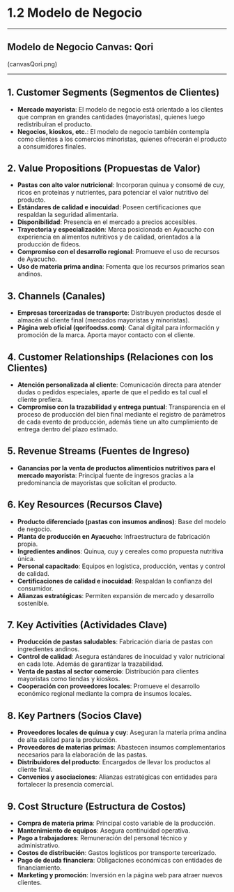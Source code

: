 # 1.2 Modelo de Negocio

---

## Modelo de Negocio Canvas: Qori
(canvasQori.png)

---

## 1. Customer Segments (Segmentos de Clientes)

- **Mercado mayorista**: El modelo de negocio está orientado a los clientes que compran en grandes cantidades (mayoristas), quienes luego redistribuíran el producto.
- **Negocios, kioskos, etc.**: El modelo de negocio también contempla como clientes a los comercios minoristas, quienes ofrecerán el producto a consumidores finales.

## 2. Value Propositions (Propuestas de Valor)

- **Pastas con alto valor nutricional**: Incorporan quinua y consomé de cuy, ricos en proteínas y nutrientes, para potenciar el valor nutritivo del producto.
- **Estándares de calidad e inocuidad**: Poseen certificaciones que respaldan la seguridad alimentaria.
- **Disponibilidad**: Presencia en el mercado a precios accesibles.
- **Trayectoria y especialización**: Marca posicionada en Ayacucho con experiencia en alimentos nutritivos y de calidad, orientados a la producción de fideos.
- **Compromiso con el desarrollo regional**: Promueve el uso de recursos de Ayacucho.
- **Uso de materia prima andina**: Fomenta que los recursos primarios sean andinos.

## 3. Channels (Canales)

- **Empresas tercerizadas de transporte**: Distribuyen productos desde el almacén al cliente final (mercados mayoristas y minoristas).
- **Página web oficial (qorifoodss.com)**: Canal digital para información y promoción de la marca. Aporta mayor contacto con el cliente.

## 4. Customer Relationships (Relaciones con los Clientes)

- **Atención personalizada al cliente**: Comunicación directa para atender dudas o pedidos especiales, aparte de que el pedido es tal cual el cliente prefiera.
- **Compromiso con la trazabilidad y entrega puntual**: Transparencia en el proceso de producción del bien final mediante el registro de parámetros de cada evento de producción, además tiene un alto cumplimiento de entrega dentro del plazo estimado.

## 5. Revenue Streams (Fuentes de Ingreso)

- **Ganancias por la venta de productos alimenticios nutritivos para el mercado mayorista**: Principal fuente de ingresos gracias a la predominancia de mayoristas que solicitan el producto.

## 6. Key Resources (Recursos Clave)

- **Producto diferenciado (pastas con insumos andinos)**: Base del modelo de negocio.
- **Planta de producción en Ayacucho**: Infraestructura de fabricación propia.
- **Ingredientes andinos**: Quinua, cuy y cereales como propuesta nutritiva única.
- **Personal capacitado**: Equipos en logística, producción, ventas y control de calidad.
- **Certificaciones de calidad e inocuidad**: Respaldan la confianza del consumidor.
- **Alianzas estratégicas**: Permiten expansión de mercado y desarrollo sostenible.

## 7. Key Activities (Actividades Clave)

- **Producción de pastas saludables**: Fabricación diaria de pastas con ingredientes andinos.
- **Control de calidad**: Asegura estándares de inocuidad y valor nutricional en cada lote. Además de garantizar la trazabilidad.
- **Venta de pastas al sector comercio**: Distribución para clientes mayoristas como tiendas y kioskos.
- **Cooperación con proveedores locales**: Promueve el desarrollo económico regional mediante la compra de insumos locales.

## 8. Key Partners (Socios Clave)

- **Proveedores locales de quinua y cuy**: Aseguran la materia prima andina de alta calidad para la producción.
- **Proveedores de materias primas**: Abastecen insumos complementarios necesarios para la elaboración de las pastas.
- **Distribuidores del producto**: Encargados de llevar los productos al cliente final.
- **Convenios y asociaciones**: Alianzas estratégicas con entidades para fortalecer la presencia comercial.

## 9. Cost Structure (Estructura de Costos)

- **Compra de materia prima**: Principal costo variable de la producción.
- **Mantenimiento de equipos**: Asegura continuidad operativa.
- **Pago a trabajadores**: Remuneración del personal técnico y administrativo.
- **Costos de distribución**: Gastos logísticos por transporte tercerizado.
- **Pago de deuda financiera**: Obligaciones económicas con entidades de financiamiento.
- **Marketing y promoción**: Inversión en la página web para atraer nuevos clientes.
